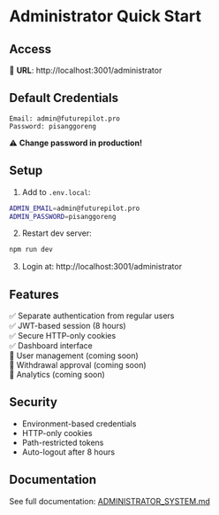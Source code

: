 # Administrator Quick Start

## Access

🔗 **URL**: http://localhost:3001/administrator

## Default Credentials

```
Email: admin@futurepilot.pro
Password: pisanggoreng
```

⚠️ **Change password in production!**

## Setup

1. Add to `.env.local`:
```bash
ADMIN_EMAIL=admin@futurepilot.pro
ADMIN_PASSWORD=pisanggoreng
```

2. Restart dev server:
```bash
npm run dev
```

3. Login at: http://localhost:3001/administrator

## Features

✅ Separate authentication from regular users  
✅ JWT-based session (8 hours)  
✅ Secure HTTP-only cookies  
✅ Dashboard interface  
🔄 User management (coming soon)  
🔄 Withdrawal approval (coming soon)  
🔄 Analytics (coming soon)  

## Security

- Environment-based credentials
- HTTP-only cookies
- Path-restricted tokens
- Auto-logout after 8 hours

## Documentation

See full documentation: [ADMINISTRATOR_SYSTEM.md](./ADMINISTRATOR_SYSTEM.md)
